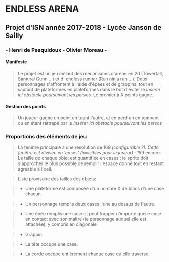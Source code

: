 # ENDLESS ARENA

## Projet d'ISN année 2017-2018 - Lycée Janson de Sailly
### - Henri de Pesquidoux - Olivier Moreau -

#### Manifeste
> Le projet est un jeu mêlant des mécanismes d'arène en 2d (Towerfall, Samurai Gunn ...) et d' endless runner (Run ninja run ...).
> Deux personnages s'affrontent à l'aide d'épées et de grappins, tout en sautant de plateformes en plateformes dans le but d'éviter le _Insérer ici obstacle poursuivant les persos_. Le premier à _X_ points gagne.

#### Gestion des points

> Un joueur gagne un point en tuant l'autre, et en perd un en tombant ou en étant rattrapé par le _Insérer ici obstacle poursuivant les persos_

### Proportions des éléments de jeu

> La fenêtre principale à une résolution de 16*9 (configurable ?). Cette fenêtre est divisée en 'cases' (invisibles pour le joueur) : 16*9 encore.
La taille de chaque objet est quantifiée en cases : le sprite doit s'approcher le plus possible de remplir l'espace donné tout en restant agréable à l'oeil.

> Liste provisoire des tailles des objets:

> * Une plateforme est composée d'un nombre X de blocs d'une case chacun.

> * Un personnage remplis deux cases l'une au dessus de l'autre.

> * Une épée remplis une case et peut frapper n'importe quelle case en contact avec son maitre (le personnage auquel elle est attachée), y compris en diagonale.

> * Grappin:

>  * La tête occupe une case.

>  * La corde occupe entièrement chaque case qu'elle traverse.
